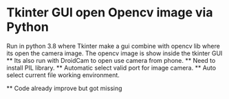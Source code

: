 # Tkinter GUI open Opencv image via Python 
Run in python 3.8 where Tkinter make a gui combine with opencv lib where its open the camera image. 
The opencv image is show inside the tkinter GUI
** Its also run with DroidCam to open use camera from phone.
** Need to install PIL library.
** Automatic select valid port for image camera.
** Auto select current file working environment.

** Code already improve but got missing
